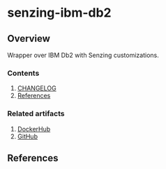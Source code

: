 # senzing-ibm-db2

## Overview

Wrapper over IBM Db2 with Senzing customizations.

### Contents

1. [CHANGELOG](CHANGELOG.md)
1. [References](#references)

### Related artifacts

1. [DockerHub](https://hub.docker.com/r/senzing/ibm-db2)
1. [GitHub](https://github.com/Senzing/docker-ibm-db2)

## References
